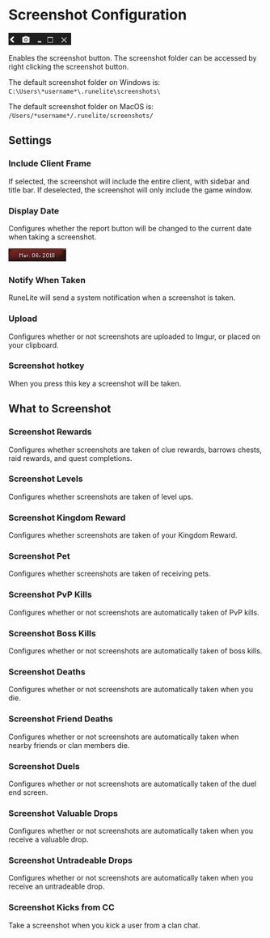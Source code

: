 # Screenshot Configuration

![Screenshot button](img/screenshot/screenshot_button.png)

Enables the screenshot button. The screenshot folder can be accessed by right clicking the screenshot button.

The default screenshot folder on Windows is: `C:\Users\*username*\.runelite\screenshots\`

The default screenshot folder on MacOS is: `/Users/*username*/.runelite/screenshots/`

## Settings

### Include Client Frame
If selected, the screenshot will include the entire client, with sidebar and title bar.
If deselected, the screenshot will only include the game window.

### Display Date
Configures whether the report button will be changed to the current date when taking a screenshot.

![Screenshot date example](img/screenshot/screenshot_date.png)

### Notify When Taken
RuneLite will send a system notification when a screenshot is taken.

### Upload

Configures whether or not screenshots are uploaded to Imgur, or placed on your clipboard.

### Screenshot hotkey

When you press this key a screenshot will be taken.

## What to Screenshot

### Screenshot Rewards

Configures whether screenshots are taken of clue rewards, barrows chests, raid rewards, and quest completions.

### Screenshot Levels

Configures whether screenshots are taken of level ups.

### Screenshot Kingdom Reward

Configures whether screenshots are taken of your Kingdom Reward.

### Screenshot Pet

Configures whether screenshots are taken of receiving pets.

### Screenshot PvP Kills

Configures whether or not screenshots are automatically taken of PvP kills.

### Screenshot Boss Kills

Configures whether or not screenshots are automatically taken of boss kills.

### Screenshot Deaths

Configures whether or not screenshots are automatically taken when you die.

### Screenshot Friend Deaths

Configures whether or not screenshots are automatically taken when nearby friends or clan members die.

### Screenshot Duels

Configures whether or not screenshots are automatically taken of the duel end screen.

### Screenshot Valuable Drops

Configures whether or not screenshots are automatically taken when you receive a valuable drop.

### Screenshot Untradeable Drops

Configures whether or not screenshots are automatically taken when you receive an untradeable drop.

### Screenshot Kicks from CC

Take a screenshot when you kick a user from a clan chat.
